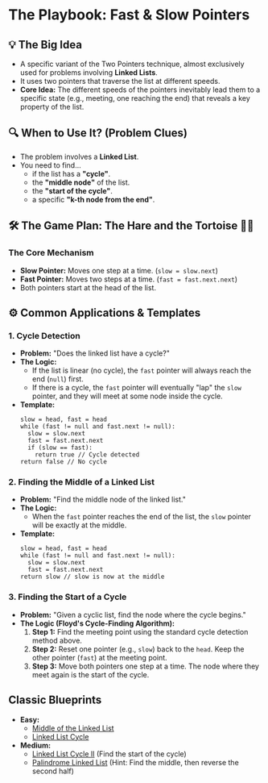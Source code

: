 

# The Playbook: Fast & Slow Pointers

## 💡 The Big Idea
- A specific variant of the Two Pointers technique, almost exclusively used for problems involving **Linked Lists**.
- It uses two pointers that traverse the list at different speeds.
- **Core Idea:** The different speeds of the pointers inevitably lead them to a specific state (e.g., meeting, one reaching the end) that reveals a key property of the list.

## 🔍 When to Use It? (Problem Clues)
- The problem involves a **Linked List**.
- You need to find...
  - if the list has a **"cycle"**.
  - the **"middle node"** of the list.
  - the **"start of the cycle"**.
  - a specific **"k-th node from the end"**.

## 🛠️ The Game Plan: The Hare and the Tortoise 🐢🐇

### The Core Mechanism
- **Slow Pointer:** Moves one step at a time. (`slow = slow.next`)
- **Fast Pointer:** Moves two steps at a time. (`fast = fast.next.next`)
- Both pointers start at the head of the list.

## ⚙️ Common Applications & Templates

### 1. Cycle Detection
- **Problem:** "Does the linked list have a cycle?"
- **The Logic:**
  - If the list is linear (no cycle), the `fast` pointer will always reach the end (`null`) first.
  - If there is a cycle, the `fast` pointer will eventually "lap" the `slow` pointer, and they will meet at some node inside the cycle.
- **Template:**
  ```
  slow = head, fast = head
  while (fast != null and fast.next != null):
    slow = slow.next
    fast = fast.next.next
    if (slow == fast):
      return true // Cycle detected
  return false // No cycle
  ```

### 2. Finding the Middle of a Linked List
- **Problem:** "Find the middle node of the linked list."
- **The Logic:**
  - When the `fast` pointer reaches the end of the list, the `slow` pointer will be exactly at the middle.
- **Template:**
  ```
  slow = head, fast = head
  while (fast != null and fast.next != null):
    slow = slow.next
    fast = fast.next.next
  return slow // slow is now at the middle
  ```

### 3. Finding the Start of a Cycle
- **Problem:** "Given a cyclic list, find the node where the cycle begins."
- **The Logic (Floyd's Cycle-Finding Algorithm):**
  1.  **Step 1:** Find the meeting point using the standard cycle detection method above.
  2.  **Step 2:** Reset one pointer (e.g., `slow`) back to the `head`. Keep the other pointer (`fast`) at the meeting point.
  3.  **Step 3:** Move both pointers one step at a time. The node where they meet again is the start of the cycle.

## Classic Blueprints
- **Easy:**
  - [Middle of the Linked List](https://leetcode.com/problems/middle-of-the-linked-list/)
  - [Linked List Cycle](https://leetcode.com/problems/linked-list-cycle/)
- **Medium:**
  - [Linked List Cycle II](https://leetcode.com/problems/linked-list-cycle-ii/) (Find the start of the cycle)
  - [Palindrome Linked List](https://leetcode.com/problems/palindrome-linked-list/) (Hint: Find the middle, then reverse the second half)
